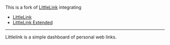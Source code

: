 This is a fork of [LittleLink](https://littlelink.io/) integrating

- [LittleLink](https://github.com/sethcottle/littlelink)
- [LittleLink Extended](https://github.com/sethcottle/littlelink-extended)


---
Littlelink is a simple dashboard of personal web links. 
